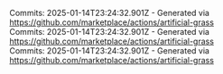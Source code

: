 Commits: 2025-01-14T23:24:32.901Z - Generated via https://github.com/marketplace/actions/artificial-grass
<br>
Commits: 2025-01-14T23:24:32.901Z - Generated via https://github.com/marketplace/actions/artificial-grass
<br>
Commits: 2025-01-14T23:24:32.901Z - Generated via https://github.com/marketplace/actions/artificial-grass
<br>
